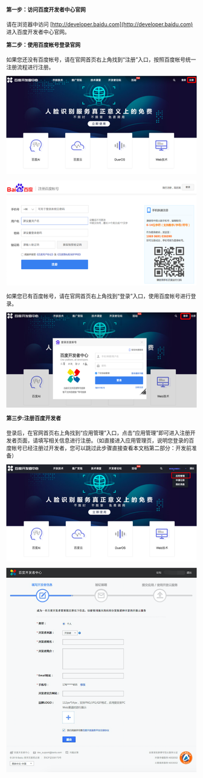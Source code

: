 **第一步：访问百度开发者中心官网 **

请在浏览器中访问 [http://developer.baidu.com](http://developer.baidu.com) 进入百度开发者中心官网。

**第二步：使用百度帐号登录官网 **

如果您还没有百度帐号，请在官网首页右上角找到“注册”入口，按照百度帐号统一注册流程进行注册。

![](/assets/potal.png)

![](/assets/register.png)

如果您已有百度帐号，请在官网首页右上角找到“登录”入口，使用百度帐号进行登录。

![](/assets/login.png)

**第三步:注册百度开发者 **

登录后，在官网首页右上角找到“应用管理”入口，点击“应用管理”即可进入注册开发者页面，请填写相关信息进行注册。（如直接进入应用管理页，说明您登录的百度帐号已经注册过开发者，您可以跳过此步骤直接查看本文档第二部分：开发前准备）

![](/assets/console.png)

![](/assets/registerpage.png)

